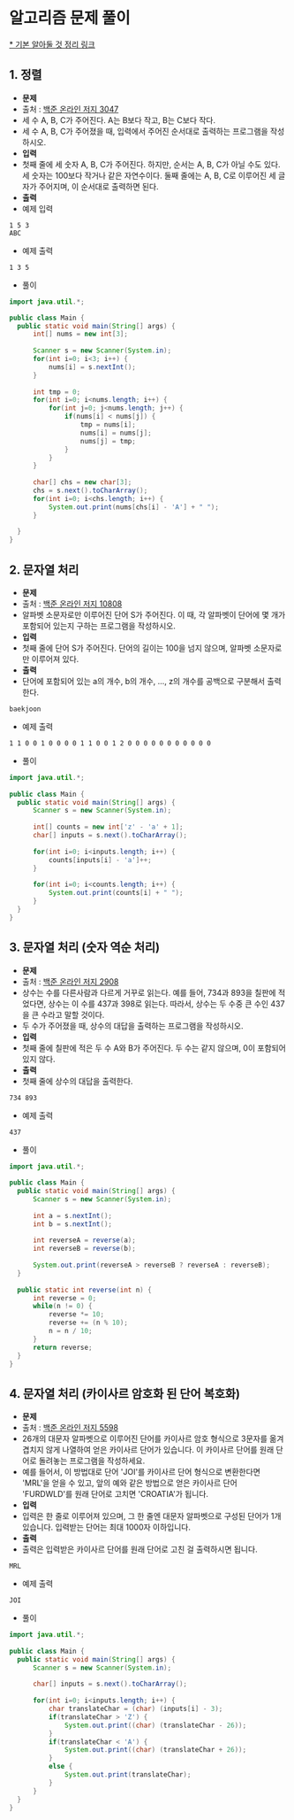 # 알고리즘 문제 풀이 

[* 기본 알아둘 것 정리 링크](https://github.com/ksu3101/TIL/blob/master/Algorithm/base.md)  
  
## 1. 정렬
- **문제**
 - 출처 : [백준 온라인 저지 3047](https://www.acmicpc.net/problem/3047) 
 - 세 수 A, B, C가 주어진다. A는 B보다 작고, B는 C보다 작다.
 - 세 수 A, B, C가 주어졌을 때, 입력에서 주어진 순서대로 출력하는 프로그램을 작성하시오.
- **입력** 
 - 첫째 줄에 세 숫자 A, B, C가 주어진다. 하지만, 순서는 A, B, C가 아닐 수도 있다. 세 숫자는 100보다 작거나 같은 자연수이다. 둘째 줄에는 A, B, C로 이루어진 세 글자가 주어지며, 이 순서대로 출력하면 된다.
- **출력**
 - 예제 입력
 ```
 1 5 3
 ABC
 ```
 - 예제 출력
 ```
 1 3 5
 ```
- 풀이 

```java
import java.util.*;

public class Main {  
  public static void main(String[] args) {
      int[] nums = new int[3];
      
      Scanner s = new Scanner(System.in);
      for(int i=0; i<3; i++) {
          nums[i] = s.nextInt();
      }
      
      int tmp = 0;
      for(int i=0; i<nums.length; i++) {
          for(int j=0; j<nums.length; j++) {
              if(nums[i] < nums[j]) {
                  tmp = nums[i];
                  nums[i] = nums[j];
                  nums[j] = tmp;
              }
          }
      }
      
      char[] chs = new char[3];
      chs = s.next().toCharArray();
      for(int i=0; i<chs.length; i++) {
          System.out.print(nums[chs[i] - 'A'] + " ");
      }
      
  }
}
```

## 2. 문자열 처리 
- **문제**
 - 출처 : [백준 온라인 저지 10808](https://www.acmicpc.net/problem/10808) 
 - 알파벳 소문자로만 이루어진 단어 S가 주어진다. 이 때, 각 알파벳이 단어에 몇 개가 포함되어 있는지 구하는 프로그램을 작성하시오.
- **입력** 
 - 첫째 줄에 단어 S가 주어진다. 단어의 길이는 100을 넘지 않으며, 알파벳 소문자로만 이루어져 있다.
- **출력**
 - 단어에 포함되어 있는 a의 개수, b의 개수, …, z의 개수를 공백으로 구분해서 출력한다.
 ```
 baekjoon
 ```
 - 예제 출력
 ```
 1 1 0 0 1 0 0 0 0 1 1 0 0 1 2 0 0 0 0 0 0 0 0 0 0 0
 ```
- 풀이 

```java
import java.util.*;
 
public class Main {  
  public static void main(String[] args) {
      Scanner s = new Scanner(System.in);
       
      int[] counts = new int['z' - 'a' + 1];
      char[] inputs = s.next().toCharArray();
       
      for(int i=0; i<inputs.length; i++) {
          counts[inputs[i] - 'a']++;
      }
       
      for(int i=0; i<counts.length; i++) {
          System.out.print(counts[i] + " ");
      }
  }
}
```

## 3. 문자열 처리 (숫자 역순 처리) 
- **문제**
 - 출처 : [백준 온라인 저지 2908](https://www.acmicpc.net/problem/2908) 
 - 상수는 수를 다른사람과 다르게 거꾸로 읽는다. 예를 들어, 734과 893을 칠판에 적었다면, 상수는 이 수를 437과 398로 읽는다. 따라서, 상수는 두 수중 큰 수인 437을 큰 수라고 말할 것이다.
 - 두 수가 주어졌을 때, 상수의 대답을 출력하는 프로그램을 작성하시오.
- **입력** 
 - 첫째 줄에 칠판에 적은 두 수 A와 B가 주어진다. 두 수는 같지 않으며, 0이 포함되어 있지 않다.
- **출력**
 - 첫째 줄에 상수의 대답을 출력한다.
 ```
 734 893
 ```
 - 예제 출력
 ```
 437
 ```
- 풀이 

```java
import java.util.*;
 
public class Main {  
  public static void main(String[] args) {
      Scanner s = new Scanner(System.in);
       
      int a = s.nextInt();
      int b = s.nextInt();
       
      int reverseA = reverse(a);
      int reverseB = reverse(b);
       
      System.out.print(reverseA > reverseB ? reverseA : reverseB);
  }
   
  public static int reverse(int n) {
      int reverse = 0;
      while(n != 0) {
          reverse *= 10;
          reverse += (n % 10);
          n = n / 10;
      }
      return reverse;
  }
}
```

## 4. 문자열 처리 (카이사르 암호화 된 단어 복호화) 
- **문제**
 - 출처 : [백준 온라인 저지 5598](https://www.acmicpc.net/problem/5598) 
 - 26개의 대문자 알파벳으로 이루어진 단어를 카이사르 암호 형식으로 3문자를 옮겨 겹치지 않게 나열하여 얻은 카이사르 단어가 있습니다. 이 카이사르 단어를 원래 단어로 돌려놓는 프로그램을 작성하세요.
 - 예를 들어서, 이 방법대로 단어 'JOI'를 카이사르 단어 형식으로 변환한다면 'MRL'을 얻을 수 있고, 앞의 예와 같은 방법으로 얻은 카이사르 단어 'FURDWLD'를 원래 단어로 고치면 'CROATIA'가 됩니다.
- **입력** 
 - 입력은 한 줄로 이루어져 있으며, 그 한 줄엔 대문자 알파벳으로 구성된 단어가 1개 있습니다. 입력받는 단어는 최대 1000자 이하입니다.
- **출력**
 - 출력은 입력받은 카이사르 단어를 원래 단어로 고친 걸 출력하시면 됩니다.
 ```
 MRL
 ```
 - 예제 출력
 ```
 JOI
 ```
- 풀이 

```java
import java.util.*;
 
public class Main {  
  public static void main(String[] args) {
      Scanner s = new Scanner(System.in);
       
      char[] inputs = s.next().toCharArray();
       
      for(int i=0; i<inputs.length; i++) {
          char translateChar = (char) (inputs[i] - 3);
          if(translateChar > 'Z') {
              System.out.print((char) (translateChar - 26));
          }
          if(translateChar < 'A') {
              System.out.print((char) (translateChar + 26));
          }
          else {
              System.out.print(translateChar);    
          }
      }
  }
}
```

